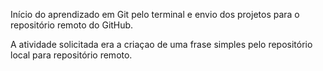 Início do aprendizado em Git pelo terminal e envio dos projetos para o repositório remoto do GitHub.

A atividade solicitada era a criaçao de uma frase simples pelo repositório local para repositório remoto.

